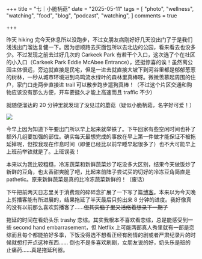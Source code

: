 +++
title = "七｜小脆柄菇"
date = "2025-05-11"
tags = [
    "photo",
    "wellness",
    "watching",
    "food",
    "blog",
    "podcast",
    "watching",
]
comments = true

+++

昨天 hiking 完今天休息所以没跑步，不过女朋友病刚好好几天没出门了于是我们浅浅出门溜达复健一下。因为想顺路去买面包所以去北边的公园，看来看去也没多少。不过发现之前去过好几次的 Carkeek Park 有若干个入口，这次选了个在社区的小入口（Carkeek Park Eddie McAbee Entrance），还挺惊喜的诶！虽然离公园主体很远，旁边就直接是民宅，但是一进去就直接大坡下到河谷里都是郁郁葱葱的树林，一秒从城市环境进到鸟鸣流水绿叶的森林里真棒呀。微微羡慕起周围的住户，家门口走两步直接进 trail 可以散步跑步遛狗真棒！（不过这个片区交通和购物应该没有那么方便，开车要挺久才能上高速而且 traffic 不少）

就随便溜达的 20 分钟里就发现了没见过的蘑菇（疑似小脆柄菇，名字好可爱！）

![](https://media.douchi.space/douchi/media_attachments/files/114/493/389/079/116/238/original/332a72433361470a.png)

今早上因为知道下午要出门所以早上起来就举铁了。下午回家有些空闲时间也补了额外几组要加强的部位。确实每天最想完成的事放在早上第一件做才能保证不被拖延掉呢，但按我现在作息时间（即便已经比以前早睡早起很多了）也不大可能早上上班前举铁就是了。上班误我！

本来以为我比较粗糙，冷冻蔬菜和新鲜蔬菜炒了吃没多大区别，结果今天做饭炒了新鲜的豆角，也太香甜爽脆了吧，比起来前阵子尝试买的切好的冷冻豆角简直是 pathetic。原来新鲜蔬菜是真的比冷冻蔬菜新鲜的！（废话）

下午把前两天日志里关于消费观的碎碎念扩展了一下写了篇[博客](https://blog.douchi.space/scarcity-mindset/?utm_source=daily)。本来以为今天晚上剪播客能有所进展的，结果拖延了半天最后只剪出来 8 分钟的进度。我好像真的没有以前那么喜欢剪播客了……~~但其实脑子里又活络着想录下一期了~~

拖延的时间在看奶头乐 trashy 恋综。其实我根本不喜欢看恋综，总是能感受到一些 second hand embarrasement，但 Netflix 上可能两部真人秀里就有一部是恋综而且每个都能拍好多季，下饭没得选不想看正经有剧情的剧或者严肃纪录片的时候就想打开点这种东西…… 倒也不是多喜欢刷剧，女朋友说的好，奶头乐是班的止痛药……真是拖延利器。